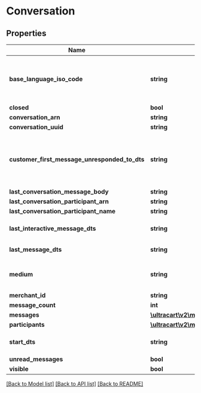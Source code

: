# Conversation

## Properties
Name | Type | Description | Notes
------------ | ------------- | ------------- | -------------
**base_language_iso_code** | **string** | The base language iso code for the StoreFront that everything is translated into | [optional] 
**closed** | **bool** |  | [optional] 
**conversation_arn** | **string** |  | [optional] 
**conversation_uuid** | **string** |  | [optional] 
**customer_first_message_unresponded_to_dts** | **string** | Date/time of the first customer message that is unresponded to. | [optional] 
**last_conversation_message_body** | **string** |  | [optional] 
**last_conversation_participant_arn** | **string** |  | [optional] 
**last_conversation_participant_name** | **string** |  | [optional] 
**last_interactive_message_dts** | **string** | Last interactive message date/time | [optional] 
**last_message_dts** | **string** | Last message date/time | [optional] 
**medium** | **string** | The communication medium of the customer. | [optional] 
**merchant_id** | **string** |  | [optional] 
**message_count** | **int** |  | [optional] 
**messages** | [**\ultracart\v2\models\ConversationMessage[]**](ConversationMessage.md) |  | [optional] 
**participants** | [**\ultracart\v2\models\ConversationParticipant[]**](ConversationParticipant.md) |  | [optional] 
**start_dts** | **string** | Start of the conversation date/time | [optional] 
**unread_messages** | **bool** |  | [optional] 
**visible** | **bool** |  | [optional] 

[[Back to Model list]](../README.md#documentation-for-models) [[Back to API list]](../README.md#documentation-for-api-endpoints) [[Back to README]](../README.md)


